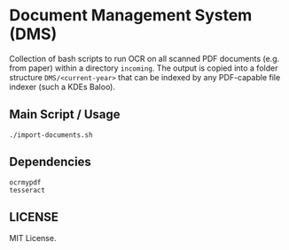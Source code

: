 
Document Management System (DMS)
================================

Collection of bash scripts to run OCR on all scanned PDF documents (e.g. from paper) within a directory ``incoming``. The output is copied into a folder structure ``DMS/<current-year>`` that can be indexed by any PDF-capable file indexer (such a KDEs Baloo).

## Main Script / Usage
```
./import-documents.sh
```

## Dependencies
```
ocrmypdf
tesseract
```

## LICENSE
MIT License.